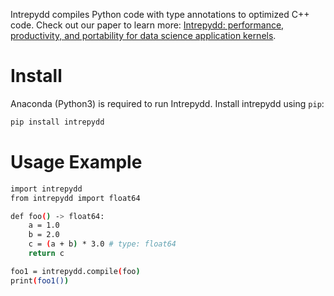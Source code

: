 Intrepydd compiles Python code with type annotations to optimized C++ code. Check out our paper to learn more: [Intrepydd: performance, productivity, and portability for data science application kernels](https://dl.acm.org/doi/10.1145/3426428.3426915).

# Install
Anaconda (Python3) is required to run Intrepydd. Install intrepydd using `pip`:

```bash
pip install intrepydd
```

# Usage Example

```bash
import intrepydd
from intrepydd import float64

def foo() -> float64:
    a = 1.0
    b = 2.0
    c = (a + b) * 3.0 # type: float64
    return c

foo1 = intrepydd.compile(foo)
print(foo1())
```